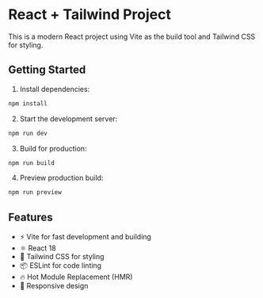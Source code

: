 # React + Tailwind Project

This is a modern React project using Vite as the build tool and Tailwind CSS for styling.

## Getting Started

1. Install dependencies:
```bash
npm install
```

2. Start the development server:
```bash
npm run dev
```

3. Build for production:
```bash
npm run build
```

4. Preview production build:
```bash
npm run preview
```

## Features

- ⚡️ Vite for fast development and building
- ⚛️ React 18
- 🎨 Tailwind CSS for styling
- 📦 ESLint for code linting
- 🔥 Hot Module Replacement (HMR)
- 📱 Responsive design 